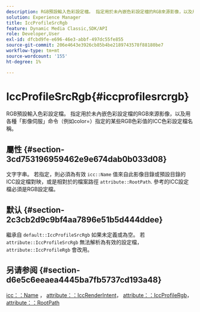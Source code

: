 ```yaml
---
description: RGB預設輸入色彩設定檔。 指定用於未內嵌色彩設定檔的RGB來源影像，以及用各種「影像伺服」命令（例如color=）指定的某些RGB色彩值的ICC色彩設定檔名稱。
solution: Experience Manager
title: IccProfileSrcRgb
feature: Dynamic Media Classic,SDK/API
role: Developer,User
exl-id: dfcbd9fe-e696-46e3-abbf-497dc55fe855
source-git-commit: 206e4643e3926cb85b4be2189743578f88180be7
workflow-type: tm+mt
source-wordcount: '155'
ht-degree: 1%

---
```


# IccProfileSrcRgb{#iccprofilesrcrgb}

RGB預設輸入色彩設定檔。 指定用於未內嵌色彩設定檔的RGB來源影像，以及用各種「影像伺服」命令（例如color=）指定的某些RGB色彩值的ICC色彩設定檔名稱。

## 屬性 {#section-3cd753196959462e9e674dab0b033d08}

文字字串。 若指定，則必須為有效 `icc::Name` 值來自此影像目錄或預設目錄的ICC設定檔對映，或是相對於的檔案路徑 `attribute::RootPath`. 參考的ICC設定檔必須是RGB設定檔。

## 默认 {#section-2c3cb2d9c9bf4aa7896e51b5d444ddee}

繼承自 `default::IccProfileSrcRgb` 如果未定義或為空。 若 `attribute::IccProfileSrcRgb` 無法解析為有效的設定檔， `attribute::IccProfileRgb` 會改用。

## 另请参阅 {#section-d6e5c6eeaea4445ba7fb5737cd193a48}

[icc：：Name](../../../../../is-api/image-catalog/image-serving-api-ref/c-image-catalog-reference/c-icc-profile-map-reference/r-name-icc.md#reference-9e7d3c8e35434981a3dfac66b8946cbe) ， [attribute：：IccRenderIntent](../../../../../is-api/image-catalog/image-serving-api-ref/c-image-catalog-reference/c-attributes-reference/r-iccrenderintent.md#reference-012f207f28bd4406a5368d23ed95a51f)， [attribute：：IccProfileRgb](../../../../../is-api/image-catalog/image-serving-api-ref/c-image-catalog-reference/c-attributes-reference/r-iccprofilergb.md#reference-3479e7daac54404f84b06b98ca07b9df)， [attribute：：RootPath](../../../../../is-api/image-catalog/image-serving-api-ref/c-image-catalog-reference/c-attributes-reference/r-rootpath.md#reference-17d57e5967be403b8408fa7214017494)
